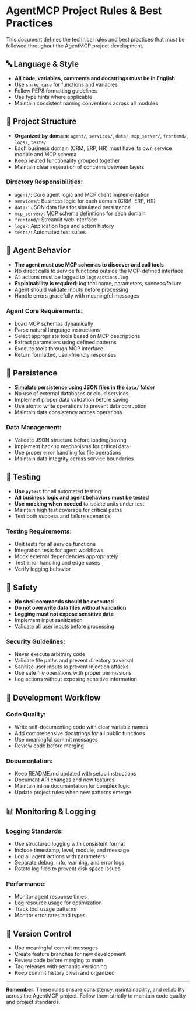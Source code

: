 # AgentMCP Project Rules & Best Practices

This document defines the technical rules and best practices that must be followed throughout the AgentMCP project development.

## 🔤 Language & Style

- **All code, variables, comments and docstrings must be in English**
- Use `snake_case` for functions and variables
- Follow PEP8 formatting guidelines
- Use type hints where applicable
- Maintain consistent naming conventions across all modules

## 📁 Project Structure

- **Organized by domain**: `agent/`, `services/`, `data/`, `mcp_server/`, `frontend/`, `logs/`, `tests/`
- Each business domain (CRM, ERP, HR) must have its own service module and MCP schema
- Keep related functionality grouped together
- Maintain clear separation of concerns between layers

### Directory Responsibilities:
- `agent/`: Core agent logic and MCP client implementation
- `services/`: Business logic for each domain (CRM, ERP, HR)
- `data/`: JSON data files for simulated persistence
- `mcp_server/`: MCP schema definitions for each domain
- `frontend/`: Streamlit web interface
- `logs/`: Application logs and action history
- `tests/`: Automated test suites

## 🤖 Agent Behavior

- **The agent must use MCP schemas to discover and call tools**
- No direct calls to service functions outside the MCP-defined interface
- All actions must be logged to `logs/actions.log`
- **Explainability is required**: log tool name, parameters, success/failure
- Agent should validate inputs before processing
- Handle errors gracefully with meaningful messages

### Agent Core Requirements:
- Load MCP schemas dynamically
- Parse natural language instructions
- Select appropriate tools based on MCP descriptions
- Extract parameters using defined patterns
- Execute tools through MCP interface
- Return formatted, user-friendly responses

## 💾 Persistence

- **Simulate persistence using JSON files in the `data/` folder**
- No use of external databases or cloud services
- Implement proper data validation before saving
- Use atomic write operations to prevent data corruption
- Maintain data consistency across operations

### Data Management:
- Validate JSON structure before loading/saving
- Implement backup mechanisms for critical data
- Use proper error handling for file operations
- Maintain data integrity across service boundaries

## 🧪 Testing

- **Use `pytest`** for all automated testing
- **All business logic and agent behaviors must be tested**
- **Use mocking when needed** to isolate units under test
- Maintain high test coverage for critical paths
- Test both success and failure scenarios

### Testing Requirements:
- Unit tests for all service functions
- Integration tests for agent workflows
- Mock external dependencies appropriately
- Test error handling and edge cases
- Verify logging behavior

## 🚫 Safety

- **No shell commands should be executed**
- **Do not overwrite data files without validation**
- **Logging must not expose sensitive data**
- Implement input sanitization
- Validate all user inputs before processing

### Security Guidelines:
- Never execute arbitrary code
- Validate file paths and prevent directory traversal
- Sanitize user inputs to prevent injection attacks
- Use safe file operations with proper permissions
- Log actions without exposing sensitive information

## 🔧 Development Workflow

### Code Quality:
- Write self-documenting code with clear variable names
- Add comprehensive docstrings for all public functions
- Use meaningful commit messages
- Review code before merging

### Documentation:
- Keep README.md updated with setup instructions
- Document API changes and new features
- Maintain inline documentation for complex logic
- Update project rules when new patterns emerge

## 📊 Monitoring & Logging

### Logging Standards:
- Use structured logging with consistent format
- Include timestamp, level, module, and message
- Log all agent actions with parameters
- Separate debug, info, warning, and error logs
- Rotate log files to prevent disk space issues

### Performance:
- Monitor agent response times
- Log resource usage for optimization
- Track tool usage patterns
- Monitor error rates and types

## 🔄 Version Control

- Use meaningful commit messages
- Create feature branches for new development
- Review code before merging to main
- Tag releases with semantic versioning
- Keep commit history clean and organized

---

**Remember**: These rules ensure consistency, maintainability, and reliability across the AgentMCP project. Follow them strictly to maintain code quality and project standards. 
